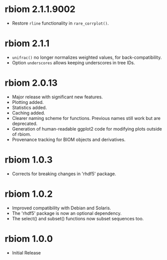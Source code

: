 # rbiom 2.1.1.9002

* Restore `rline` functionality in `rare_corrplot()`.


# rbiom 2.1.1

* `unifrac()` no longer normalizes weighted values, for back-compatibility.
* Option `underscores` allows keeping underscores in tree IDs.


# rbiom 2.0.13

* Major release with significant new features.
* Plotting added.
* Statistics added.
* Caching added.
* Clearer naming scheme for functions. Previous names still work but are deprecated.
* Generation of human-readable ggplot2 code for modifying plots outside of rbiom.
* Provenance tracking for BIOM objects and derivatives.


# rbiom 1.0.3

* Corrects for breaking changes in 'rhdf5' package.


# rbiom 1.0.2

* Improved compatibility with Debian and Solaris.
* The 'rhdf5' package is now an optional dependency.
* The select() and subset() functions now subset sequences too.


# rbiom 1.0.0

* Initial Release
